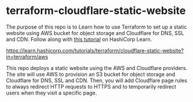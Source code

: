 # terraform-cloudflare-static-website
The purpose of this repo is to
Learn how to use Terraform to set up a static website using AWS bucket for object storage and Cloudflare for DNS, SSL and CDN. Follow along with [this tutorial](https://learn.hashicorp.com/tutorials/terraform/cloudflare-static-website?in=terraform/aws) on HashiCorp Learn.


https://learn.hashicorp.com/tutorials/terraform/cloudflare-static-website?in=terraform/aws


This repo deploys a static website using the AWS and Cloudflare providers. The site will use AWS to provision an S3 bucket for object storage and Cloudflare for DNS, SSL and CDN. Then, you will add Cloudflare page rules to always redirect HTTP requests to HTTPS and to temporarily redirect users when they visit a specific page.